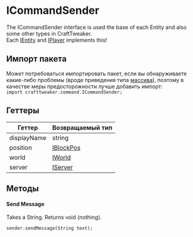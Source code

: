# ICommandSender

The ICommandSender interface is used the base of each Entity and also some other types in CraftTweaker.  
Each [IEntity](/Vanilla/Entities/IEntity/) and [IPlayer](/Vanilla/Players/IPlayer/) implements this!

## Импорт пакета

Может потребоваться импортировать пакет, если вы обнаруживаете какие-либо проблемы (вроде приведения типа [массива](/AdvancedFunctions/Arrays_and_Loops/)), поэтому в качестве меры предосторожности лучше добавить импорт:  
`import crafttweaker.command.ICommandSender;`

## Геттеры

| Геттер      | Возвращаемый тип                       |
| ----------- | -------------------------------------- |
| displayName | string                                 |
| position    | [IBlockPos](/Vanilla/World/IBlockPos/) |
| world       | [IWorld](/Vanilla/World/IWorld/)       |
| server      | [IServer](/Vanilla/Game/IServer/)      |

## Методы

#### Send Message

Takes a String. Returns void (nothing).

```zenscript
sender.sendMessage(String text);
```